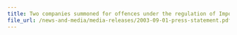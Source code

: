 ```yaml
---
title: Two companies summoned for offences under the regulation of Import and Export Regulations
file_url: /news-and-media/media-releases/2003-09-01-press-statement.pdf
---
```

